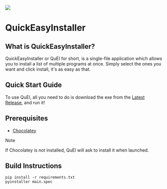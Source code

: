 ![](https://github.com/Thegamefire/QuickEasyInstaller/blob/master/static/img/TitleLogo.png?raw=true)

# QuickEasyInstaller

## What is QuickEasyInstaller?
QuickEasyInstaller or QuEI for short, is a single-file application which allows you to install a list of multiple programs at once. Simply select the ones you want and click install, it's as easy as that.

## Quick Start Guide
To use QuEI, all you need to do is download the exe from the [Latest Release](https://github.com/Thegamefire/QuickEasyInstaller/releases/latest), and run it!

## Prerequisites
- [Chocolatey](https://chocolatey.org/)
> [!NOTE]
> If Chocolatey is not installed, QuEI will ask to install it when launched.

## Build Instructions
```
pip install -r requirements.txt
pyinstaller main.spec
```